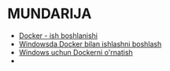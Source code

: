 # MUNDARIJA

* [Docker - ish boshlanishi](README.md)
* [Windowsda Docker bilan ishlashni boshlash](chapter1.md)
* [Windows uchun Dockerni o'rnatish](chapter2.md)
* 